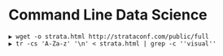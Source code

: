 # Command Line Data Science

```
▶ wget -o strata.html http://strataconf.com/public/full
▶ tr -cs 'A-Za-z' '\n' < strata.html | grep -c ''visual''
```